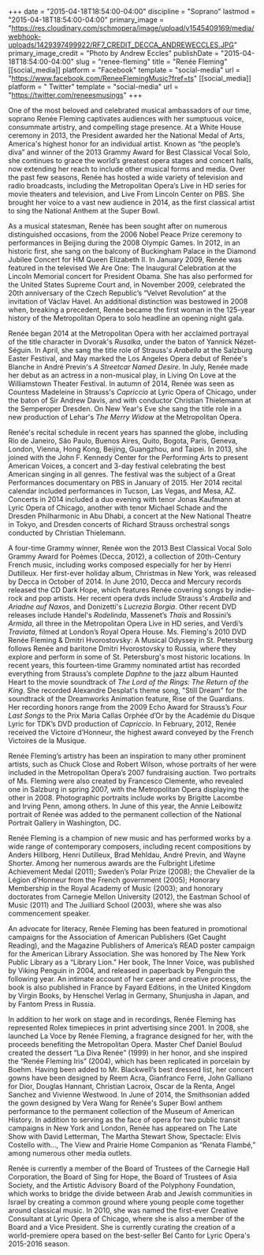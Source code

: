 +++
date = "2015-04-18T18:54:00-04:00"
discipline = "Soprano"
lastmod = "2015-04-18T18:54:00-04:00"
primary_image = "https://res.cloudinary.com/schmopera/image/upload/v1545409169/media/webhook-uploads/1429397499922/RF7_CREDIT_DECCA_ANDREWECCLES.JPG"
primary_image_credit = "Photo by Andrew Eccles"
publishDate = "2015-04-18T18:54:00-04:00"
slug = "renee-fleming"
title = "Renée Fleming"
[[social_media]]
platform = "Facebook"
template = "social-media"
url = "https://www.facebook.com/ReneeFlemingMusic?fref=ts"
[[social_media]]
platform = " Twitter"
template = "social-media"
url = "https://twitter.com/reneesmusings"
+++

One of the most beloved and celebrated musical ambassadors of our time, soprano Renée Fleming captivates audiences with her sumptuous voice, consummate artistry, and compelling stage presence. At a White House ceremony in 2013, the President awarded her the National Medal of Arts, America's highest honor for an individual artist. Known as “the people’s diva” and winner of the 2013 Grammy Award for Best Classical Vocal Solo, she continues to grace the world’s greatest opera stages and concert halls, now extending her reach to include other musical forms and media. Over the past few seasons, Renée has hosted a wide variety of television and radio broadcasts, including the Metropolitan Opera’s Live in HD series for movie theaters and television, and Live From Lincoln Center on PBS. She brought her voice to a vast new audience in 2014, as the first classical artist to sing the National Anthem at the Super Bowl.

As a musical statesman, Renée has been sought after on numerous distinguished occasions, from the 2006 Nobel Peace Prize ceremony to performances in Beijing during the 2008 Olympic Games. In 2012, in an historic first, she sang on the balcony of Buckingham Palace in the Diamond Jubilee Concert for HM Queen Elizabeth II. In January 2009, Renée was featured in the televised We Are One: The Inaugural Celebration at the Lincoln Memorial concert for President Obama. She has also performed for the United States Supreme Court and, in November 2009, celebrated the 20th anniversary of the Czech Republic’s “Velvet Revolution” at the invitation of Václav Havel. An additional distinction was bestowed in 2008 when, breaking a precedent, Renée became the first woman in the 125-year history of the Metropolitan Opera to solo headline an opening night gala.

Renée began 2014 at the Metropolitan Opera with her acclaimed portrayal of the title character in Dvorak's *Rusalka*, under the baton of Yannick Nézet-Séguin. In April, she sang the title role of Strauss's *Arabella* at the Salzburg Easter Festival, and May marked the Los Angeles Opera debut of Renée's Blanche in André Previn's *A Streetcar Named Desire*. In July, Renée made her debut as an actress in a non-musical play, in Living On Love at the Williamstown Theater Festival. In autumn of 2014, Renée was seen as Countess Madeleine in Strauss's *Capriccio* at Lyric Opera of Chicago, under the baton of Sir Andrew Davis, and with conductor Christian Thielemann at the Semperoper Dresden. On New Year's Eve she sang the title role in a new production of Lehar's *The Merry Widow* at the Metropolitan Opera.  

Renée's recital schedule in recent years has spanned the globe, including Rio de Janeiro, São Paulo, Buenos Aires, Quito, Bogota,  Paris, Geneva, London, Vienna, Hong Kong, Beijing, Guangzhou, and Taipei. In 2013, she joined with the John F. Kennedy Center for the Performing Arts to present American Voices, a concert and 3-day festival celebrating the best American singing in all genres. The festival was the subject of a Great Performances documentary on PBS in January of 2015. Her 2014 recital calendar included performances in Tucson, Las Vegas, and Mesa, AZ. Concerts in 2014 included a duo evening with tenor Jonas Kaufmann at Lyric Opera of Chicago, another with tenor Michael Schade and the Dresden Philharmonic in Abu Dhabi, a concert at the New National Theatre in Tokyo, and Dresden concerts of Richard Strauss orchestral songs conducted by Christian Thielemann. 

A four-time Grammy winner, Renée won the 2013 Best Classical Vocal Solo Grammy Award for Poèmes (Decca, 2012), a collection of 20th-Century French music, including works composed especially for her by Henri Dutilleux. Her first-ever holiday album, Christmas in New York, was released by Decca in October of 2014.  In June 2010, Decca and Mercury records released the CD Dark Hope, which features Renée covering songs by indie-rock and pop artists. Her recent opera dvds include Strauss's *Arabella* and *Ariadne auf Naxos*, and Donizetti's *Lucrezia Borgia*. Other recent DVD releases include Handel's *Rodelinda*, Massenet’s *Thaïs* and Rossini’s *Armida*, all three in the Metropolitan Opera Live in HD series, and Verdi’s *Traviata*, filmed at London’s Royal Opera House. Ms. Fleming's 2010 DVD Renée Fleming & Dmitri Hvorostovsky: A Musical Odyssey in St. Petersburg follows Renée and baritone Dmitri Hvorostovsky to Russia, where they explore and perform in some of St. Petersburg's most historic locations. In recent years, this fourteen-time Grammy nominated artist has recorded everything from Strauss’s complete *Daphne* to the jazz album Haunted Heart to the movie soundtrack of *The Lord of the Rings: The Return of the King*. She recorded Alexandre Desplat's theme song, "Still Dream" for the soundtrack of the Dreamworks Animation feature, Rise of the Guardians. Her recording honors range from the 2009 Echo Award for Strauss’s *Four Last Songs* to the Prix Maria Callas Orphée d’Or by the Académie du Disque Lyric for TDK’s DVD production of *Capriccio*. In February, 2012, Renée received the Victoire d’Honneur, the highest award conveyed by the French Victoires de la Musique.

Renée Fleming’s artistry has been an inspiration to many other prominent artists, such as Chuck Close and Robert Wilson, whose portraits of her were included in the Metropolitan Opera’s 2007 fundraising auction. Two portraits of Ms. Fleming were also created by Francesco Clemente, who revealed one in Salzburg in spring 2007, with the Metropolitan Opera displaying the other in 2008. Photographic portraits include works by Brigitte Lacombe and Irving Penn, among others. In June of this year, the Annie Leibowitz portrait of Renée was added to the permanent collection of the National Portrait Gallery in Washington, DC. 

Renée Fleming is a champion of new music and has performed works by a wide range of contemporary composers, including recent compositions by Anders Hillborg, Henri Dutilleux, Brad Mehldau, André Previn, and Wayne Shorter. Among her numerous awards are the Fulbright Lifetime Achievement Medal (2011); Sweden’s Polar Prize (2008); the Chevalier de la Légion d’Honneur from the French government (2005); Honorary Membership in the Royal Academy of Music (2003); and honorary doctorates from Carnegie Mellon University (2012), the Eastman School of Music (2011) and The Juilliard School (2003), where she was also commencement speaker.

An advocate for literacy, Renée Fleming has been featured in promotional campaigns for the Association of American Publishers (Get Caught Reading), and the Magazine Publishers of America’s READ poster campaign for the American Library Association. She was honored by The New York Public Library as a “Library Lion.” Her book, The Inner Voice, was published by Viking Penguin in 2004, and released in paperback by Penguin the following year. An intimate account of her career and creative process, the book is also published in France by Fayard Editions, in the United Kingdom by Virgin Books, by Henschel Verlag in Germany, Shunjusha in Japan, and by Fantom Press in Russia.

In addition to her work on stage and in recordings, Renée Fleming has represented Rolex timepieces in print advertising since 2001. In 2008, she launched La Voce by Renée Fleming, a fragrance designed for her, with the proceeds benefiting the Metropolitan Opera. Master Chef Daniel Boulud created the dessert “La Diva Renée” (1999) in her honor, and she inspired the “Renée Fleming Iris” (2004), which has been replicated in porcelain by Boehm. Having been added to Mr. Blackwell’s best dressed list, her concert gowns have been designed by Reem Acra, Gianfranco Ferré, John Galliano for Dior, Douglas Hannant, Christian Lacroix, Oscar de la Renta, Angel Sanchez and Vivienne Westwood. In June of 2014, the Smithsonian added the gown designed by Vera Wang for Renée's Super Bowl anthem performance to the permanent collection of the Museum of American History. In addition to serving as the face of opera for two public transit campaigns in New York and London, Renée has appeared on The Late Show with David Letterman, The Martha Stewart Show, Spectacle: Elvis Costello with…, The View and Prairie Home Companion as “Renata Flambé,” among numerous other media outlets.

Renée is currently a member of the Board of Trustees of the Carnegie Hall Corporation, the Board of Sing for Hope, the Board of Trustees of Asia Society, and the Artistic Advisory Board of the Polyphony Foundation, which works to bridge the divide between Arab and Jewish communities in Israel by creating a common ground where young people come together around classical music. In 2010, she was named the first-ever Creative Consultant at Lyric Opera of Chicago, where she is also a member of the Board and a Vice President. She is currently curating the creation of a world-premiere opera based on the best-seller Bel Canto for Lyric Opera's 2015-2016 season.

